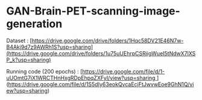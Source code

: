 # GAN-Brain-PET-scanning-image-generation

Dataset :
[https://drive.google.com/drive/folders/1Hqc58DV21E46N7w-B4Akj9d7z9AWRh1S?usp=sharing](https://drive.google.com/drive/folders/1u75uUEhrpCSRiigWueI5tNdwX7lXSP_k?usp=sharing)

Running code (200 epochs) :
[[https://drive.google.com/file/d/1-uUOmtG7iX1WRCTHnHxgRDpEhpqZXFyI/view?usp=sharing
](https://drive.google.com/file/d/1S5dIy63eokQvcaEcjFtJwvwEoe9GhN1Q/view?usp=sharing)](https://drive.google.com/file/d/1S5dIy63eokQvcaEcjFtJwvwEoe9GhN1Q/view?usp=sharing)
